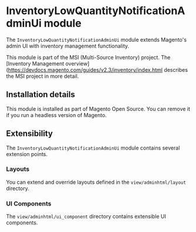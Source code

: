 # InventoryLowQuantityNotificationAdminUi module

The `InventoryLowQuantityNotificationAdminUi` module extends Magento's admin UI with inventory management functionality.

This module is part of the MSI (Multi-Source Inventory) project. The 
[Inventory Management overview](https://devdocs.magento.com/guides/v2.3/inventory/index.html
describes the MSI project in more detail.

## Installation details

This module is installed as part of Magento Open Source. You can remove it if you run a headless version of Magento.

## Extensibility

The `InventoryLowQuantityNotificationAdminUi` module contains several extension points.

### Layouts

You can extend and override layouts defined in the `view/adminhtml/layout`  directory.

### UI Components

The `view/adminhtml/ui_component` directory contains extensible UI components.
